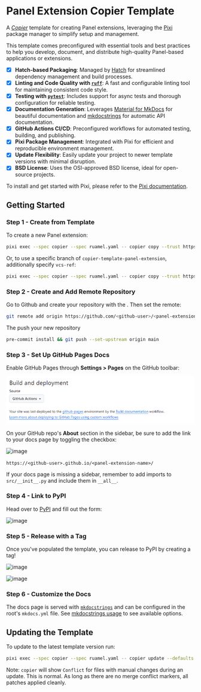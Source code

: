 # Panel Extension Copier Template

A [*Copier*](https://copier.readthedocs.io/en/stable/) template for creating Panel extensions, leveraging the [Pixi](https://github.com/prefix-dev/pixi) package manager to simplify setup and management.

This template comes preconfigured with essential tools and best practices to help you develop, document, and distribute high-quality Panel-based applications or extensions.

* [X] **Hatch-based Packaging**: Managed by [Hatch](https://hatch.pypa.io/latest/install/) for streamlined dependency management and build processes.
* [X] **Linting and Code Quality with [`ruff`](https://github.com/charliermarsh/ruff)**: A fast and configurable linting tool for maintaining consistent code style.
* [X] **Testing with [`pytest`](https://github.com/pytest-dev/pytest)**: Includes support for async tests and thorough configuration for reliable testing.
* [X] **Documentation Generation**: Leverages [Material for MkDocs](https://squidfunk.github.io/mkdocs-material/) for beautiful documentation and [mkdocstrings](https://mkdocstrings.github.io/) for automatic API documentation.
* [X] **GitHub Actions CI/CD**: Preconfigured workflows for automated testing, building, and publishing.
* [X] **Pixi Package Management**: Integrated with Pixi for efficient and reproducible environment management.
* [X] **Update Flexibility**: Easily update your project to newer template versions with minimal disruption.
* [X] **BSD License**: Uses the OSI-approved BSD license, ideal for open-source projects.

To install and get started with Pixi, please refer to the [Pixi documentation](https://pixi.sh).

## Getting Started

### Step 1 - Create from Template

To create a new Panel extension:

```bash
pixi exec --spec copier --spec ruamel.yaml -- copier copy --trust https://github.com/panel-extensions/copier-template-panel-extension <panel-extension-name>
```

Or, to use a specific branch of `copier-template-panel-extension`, additionally specify `vcs-ref`:

```bash
pixi exec --spec copier --spec ruamel.yaml -- copier copy --trust https://github.com/panel-extensions/copier-template-panel-extension <panel-extension-name> --vcs-ref <branch_name>
```

### Step 2 - Create and Add Remote Repository

Go to Github and create your repository with the <panel-extension-name>. Then set the remote:

```bash
git remote add origin https://github.com/<github-user>/<panel-extension-name>.git
```

The push your new repository

```bash
pre-commit install && git push --set-upstream origin main
```

### Step 3 - Set Up GitHub Pages Docs

Enable GitHub Pages through **Settings > Pages** on the GitHub toolbar:

<img width="710" alt="image" src="assets/review-feedback.png">

On your GitHub repo's **About** section in the sidebar, be sure to add the link to your docs page by toggling the checkbox:

![image](https://github.com/user-attachments/assets/69d70fee-ec96-47bb-87df-08f866b61f5f)

`https://<github-user>.github.io/<panel-extension-name>/`

If your docs page is missing a sidebar, remember to add imports to `src/__init__.py` and include them in `__all__`.

### Step 4 - Link to PyPI

Head over to [PyPI](https://pypi.org/manage/account/publishing) and fill out the form:

<img width="797" alt="image" src="https://github.com/user-attachments/assets/69ea7626-a2df-4fbe-a1d4-d20eb5e0cdd7">

### Step 5 - Release with a Tag

Once you've populated the template, you can release to PyPI by creating a tag!

![image](https://github.com/user-attachments/assets/970fe011-2ca4-4018-b541-478ac76d3185)

![image](https://github.com/user-attachments/assets/374cd1ec-b1ea-4aef-b1a7-b2818660b0e8)

### Step 6 - Customize the Docs

The docs page is served with [`mkdocstrings`](https://mkdocstrings.github.io/python/) and can be configured in the root's `mkdocs.yml` file. See [mkdocstrings usage](https://mkdocstrings.github.io/python/usage/) to see available options.

## Updating the Template

To update to the latest template version run:

```bash
pixi exec --spec copier --spec ruamel.yaml -- copier update --defaults --trust
```

Note: `copier` will show `Conflict` for files with manual changes during an update. This is normal. As long as there are no merge conflict markers, all patches applied cleanly.
